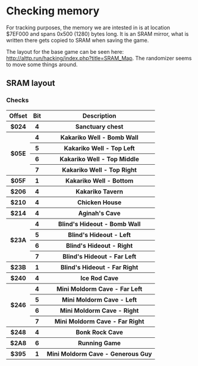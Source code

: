# Checking memory
For tracking purposes, the memory we are intested in is at location $7EF000 and spans 0x500 (1280) bytes long. It is an SRAM mirror, what is written there gets copied to SRAM when saving the game.

The layout for the base game can be seen here: http://alttp.run/hacking/index.php?title=SRAM_Map. The randomizer seems to move some things around.

## SRAM layout
### Checks


<table>
    <thead>
        <tr>
            <th>Offset</th>
            <th>Bit</th>
            <th>Description
        </tr>
    </thead>
    <tbody>
        <tr>
            <th>$024</th>
            <th>4</th>
            <th>Sanctuary chest</th>
        </tr>
        <tr>
            <th rowspan="4">$05E</th>
            <th>4</th>
            <th>Kakariko Well - Bomb Wall</th>
        </tr>
        <tr>
            <th>5</th>
            <th>Kakariko Well - Top Left</th>
        </tr>
        <tr>
            <th>6</th>
            <th>Kakariko Well - Top Middle</th>
        </tr>
        <tr>
            <th>7</th>
            <th>Kakariko Well - Top Right</th>
        </tr>
        <tr>
            <th>$05F</th>
            <th>1</th>
            <th>Kakariko Well - Bottom</th>
        </tr>
        <tr>
            <th>$206</th>
            <th>4</th>
            <th>Kakariko Tavern</th>
        </tr>
        <tr>
            <th>$210</th>
            <th>4</th>
            <th>Chicken House</th>
        </tr>
        <tr>
            <th>$214</th>
            <th>4</th>
            <th>Aginah's Cave</th>
        </tr>
        <tr>
            <th rowspan="4">$23A</th>
            <th>4</th>
            <th>Blind's Hideout - Bomb Wall</th>
        </tr>
        <tr>
            <th>5</th>
            <th>Blind's Hideout - Left</th>
        </tr>
        <tr>
            <th>6</th>
            <th>Blind's Hideout - Right</th>
        </tr>
        <tr>
            <th>7</th>
            <th>Blind's Hideout - Far Left</th>
        </tr>
        <tr>
            <th>$23B</th>
            <th>1</th>
            <th>Blind's Hideout - Far Right</th>
        </tr>
        <tr>
            <th>$240</th>
            <th>4</th>
            <th>Ice Rod Cave</th>
        </tr>
        <tr>
            <th rowspan="4">$246</th>
            <th>4</th>
            <th>Mini Moldorm Cave - Far Left</th>
        </tr>
        <tr>
            <th>5</th>
            <th>Mini Moldorm Cave - Left</th>
        </tr>
        <tr>
            <th>6</th>
            <th>Mini Moldorm Cave - Right</th>
        </tr>
        <tr>
            <th>7</th>
            <th>Mini Moldorm Cave - Far Right</th>
        </tr>
        <tr>
            <th>$248</th>
            <th>4</th>
            <th>Bonk Rock Cave</th>
        </tr>
        <tr>
            <th>$2A8</th>
            <th>6</th>
            <th>Running Game</th>
        </tr>
        <tr>
            <th>$395</th>
            <th>1</th>
            <th>Mini Moldorm Cave - Generous Guy</th>
        </tr>
    </tbody>
</table>
